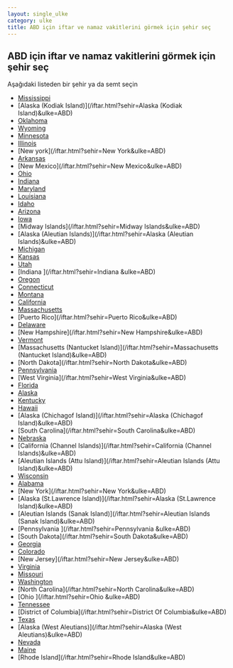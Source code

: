 ```yaml
---
layout: single_ulke
category: ulke
title: ABD için iftar ve namaz vakitlerini görmek için şehir seç
---
```



## ABD için iftar ve namaz vakitlerini görmek için şehir seç

Aşağıdaki listeden bir şehir ya da semt seçin


* [Mississippi](/iftar.html?sehir=Mississippi&ulke=ABD)
* [Alaska (Kodiak Island)](/iftar.html?sehir=Alaska (Kodiak Island)&ulke=ABD)
* [Oklahoma](/iftar.html?sehir=Oklahoma&ulke=ABD)
* [Wyoming](/iftar.html?sehir=Wyoming&ulke=ABD)
* [Minnesota](/iftar.html?sehir=Minnesota&ulke=ABD)
* [Illinois](/iftar.html?sehir=Illinois&ulke=ABD)
* [New york](/iftar.html?sehir=New York&ulke=ABD)
* [Arkansas](/iftar.html?sehir=Arkansas&ulke=ABD)
* [New Mexico](/iftar.html?sehir=New Mexico&ulke=ABD)
* [Ohio](/iftar.html?sehir=Ohio&ulke=ABD)
* [Indiana](/iftar.html?sehir=Indiana&ulke=ABD)
* [Maryland](/iftar.html?sehir=Maryland&ulke=ABD)
* [Louisiana](/iftar.html?sehir=Louisiana&ulke=ABD)
* [Idaho](/iftar.html?sehir=Idaho&ulke=ABD)
* [Arizona](/iftar.html?sehir=Arizona&ulke=ABD)
* [Iowa](/iftar.html?sehir=Iowa&ulke=ABD)
* [Midway Islands](/iftar.html?sehir=Midway Islands&ulke=ABD)
* [Alaska (Aleutian Islands)](/iftar.html?sehir=Alaska (Aleutian Islands)&ulke=ABD)
* [Michigan](/iftar.html?sehir=Michigan&ulke=ABD)
* [Kansas](/iftar.html?sehir=Kansas&ulke=ABD)
* [Utah](/iftar.html?sehir=Utah&ulke=ABD)
* [Indiana ](/iftar.html?sehir=Indiana &ulke=ABD)
* [Oregon](/iftar.html?sehir=Oregon&ulke=ABD)
* [Connecticut](/iftar.html?sehir=Connecticut&ulke=ABD)
* [Montana](/iftar.html?sehir=Montana&ulke=ABD)
* [California](/iftar.html?sehir=California&ulke=ABD)
* [Massachusetts](/iftar.html?sehir=Massachusetts&ulke=ABD)
* [Puerto Rico](/iftar.html?sehir=Puerto Rico&ulke=ABD)
* [Delaware](/iftar.html?sehir=Delaware&ulke=ABD)
* [New Hampshire](/iftar.html?sehir=New Hampshire&ulke=ABD)
* [Vermont](/iftar.html?sehir=Vermont&ulke=ABD)
* [Massachusetts (Nantucket Island)](/iftar.html?sehir=Massachusetts (Nantucket Island)&ulke=ABD)
* [North Dakota](/iftar.html?sehir=North Dakota&ulke=ABD)
* [Pennsylvania](/iftar.html?sehir=Pennsylvania&ulke=ABD)
* [West Virginia](/iftar.html?sehir=West Virginia&ulke=ABD)
* [Florida](/iftar.html?sehir=Florida&ulke=ABD)
* [Alaska](/iftar.html?sehir=Alaska&ulke=ABD)
* [Kentucky](/iftar.html?sehir=Kentucky&ulke=ABD)
* [Hawaii](/iftar.html?sehir=Hawaii&ulke=ABD)
* [Alaska (Chichagof Island)](/iftar.html?sehir=Alaska (Chichagof Island)&ulke=ABD)
* [South Carolina](/iftar.html?sehir=South Carolina&ulke=ABD)
* [Nebraska](/iftar.html?sehir=Nebraska&ulke=ABD)
* [California (Channel Islands)](/iftar.html?sehir=California (Channel Islands)&ulke=ABD)
* [Aleutian Islands (Attu Island)](/iftar.html?sehir=Aleutian Islands (Attu Island)&ulke=ABD)
* [Wisconsin](/iftar.html?sehir=Wisconsin&ulke=ABD)
* [Alabama](/iftar.html?sehir=Alabama&ulke=ABD)
* [New York](/iftar.html?sehir=New York&ulke=ABD)
* [Alaska (St.Lawrence Island)](/iftar.html?sehir=Alaska (St.Lawrence Island)&ulke=ABD)
* [Aleutian Islands (Sanak Island)](/iftar.html?sehir=Aleutian Islands (Sanak Island)&ulke=ABD)
* [Pennsylvania ](/iftar.html?sehir=Pennsylvania &ulke=ABD)
* [South Dakota](/iftar.html?sehir=South Dakota&ulke=ABD)
* [Georgia](/iftar.html?sehir=Georgia&ulke=ABD)
* [Colorado](/iftar.html?sehir=Colorado&ulke=ABD)
* [New Jersey](/iftar.html?sehir=New Jersey&ulke=ABD)
* [Virginia](/iftar.html?sehir=Virginia&ulke=ABD)
* [Missouri](/iftar.html?sehir=Missouri&ulke=ABD)
* [Washington](/iftar.html?sehir=Washington&ulke=ABD)
* [North Carolina](/iftar.html?sehir=North Carolina&ulke=ABD)
* [Ohio ](/iftar.html?sehir=Ohio &ulke=ABD)
* [Tennessee](/iftar.html?sehir=Tennessee&ulke=ABD)
* [District of Columbia](/iftar.html?sehir=District Of Columbia&ulke=ABD)
* [Texas](/iftar.html?sehir=Texas&ulke=ABD)
* [Alaska (West Aleutians)](/iftar.html?sehir=Alaska (West Aleutians)&ulke=ABD)
* [Nevada](/iftar.html?sehir=Nevada&ulke=ABD)
* [Maine](/iftar.html?sehir=Maine&ulke=ABD)
* [Rhode Island](/iftar.html?sehir=Rhode Island&ulke=ABD)
